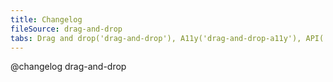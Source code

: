 ```yaml
---
title: Changelog
fileSource: drag-and-drop
tabs: Drag and drop('drag-and-drop'), A11y('drag-and-drop-a11y'), API('drag-and-drop-api'), Example('drag-and-drop-code'), Changelog('drag-and-drop-changelog')
---
```


@changelog drag-and-drop
